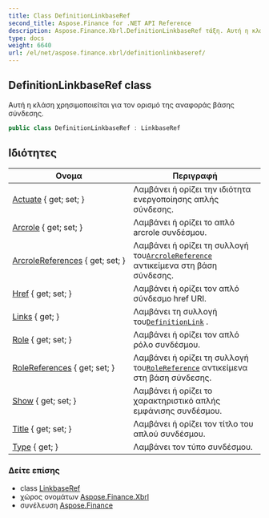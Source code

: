 ```yaml
---
title: Class DefinitionLinkbaseRef
second_title: Aspose.Finance for .NET API Reference
description: Aspose.Finance.Xbrl.DefinitionLinkbaseRef τάξη. Αυτή η κλάση χρησιμοποιείται για τον ορισμό της αναφοράς βάσης σύνδεσης.
type: docs
weight: 6640
url: /el/net/aspose.finance.xbrl/definitionlinkbaseref/
---
```

## DefinitionLinkbaseRef class

Αυτή η κλάση χρησιμοποιείται για τον ορισμό της αναφοράς βάσης σύνδεσης.

```csharp
public class DefinitionLinkbaseRef : LinkbaseRef
```

## Ιδιότητες

| Ονομα | Περιγραφή |
| --- | --- |
| [Actuate](../../aspose.finance.xbrl/simplelink/actuate/) { get; set; } | Λαμβάνει ή ορίζει την ιδιότητα ενεργοποίησης απλής σύνδεσης. |
| [Arcrole](../../aspose.finance.xbrl/simplelink/arcrole/) { get; set; } | Λαμβάνει ή ορίζει το απλό arcrole συνδέσμου. |
| [ArcroleReferences](../../aspose.finance.xbrl/linkbaseref/arcrolereferences/) { get; set; } | Λαμβάνει ή ορίζει τη συλλογή του[`ArcroleReference`](../arcrolereference/) αντικείμενα στη βάση σύνδεσης. |
| [Href](../../aspose.finance.xbrl/simplelink/href/) { get; set; } | Λαμβάνει ή ορίζει τον απλό σύνδεσμο href URI. |
| [Links](../../aspose.finance.xbrl/definitionlinkbaseref/links/) { get; } | Λαμβάνει τη συλλογή του[`DefinitionLink`](../definitionlink/) . |
| [Role](../../aspose.finance.xbrl/simplelink/role/) { get; set; } | Λαμβάνει ή ορίζει τον απλό ρόλο συνδέσμου. |
| [RoleReferences](../../aspose.finance.xbrl/linkbaseref/rolereferences/) { get; set; } | Λαμβάνει ή ορίζει τη συλλογή του[`RoleReference`](../rolereference/) αντικείμενα στη βάση σύνδεσης. |
| [Show](../../aspose.finance.xbrl/simplelink/show/) { get; set; } | Λαμβάνει ή ορίζει το χαρακτηριστικό απλής εμφάνισης συνδέσμου. |
| [Title](../../aspose.finance.xbrl/simplelink/title/) { get; set; } | Λαμβάνει ή ορίζει τον τίτλο του απλού συνδέσμου. |
| [Type](../../aspose.finance.xbrl/xlink/type/) { get; } | Λαμβάνει τον τύπο συνδέσμου. |

### Δείτε επίσης

* class [LinkbaseRef](../linkbaseref/)
* χώρος ονομάτων [Aspose.Finance.Xbrl](../../aspose.finance.xbrl/)
* συνέλευση [Aspose.Finance](../../)


